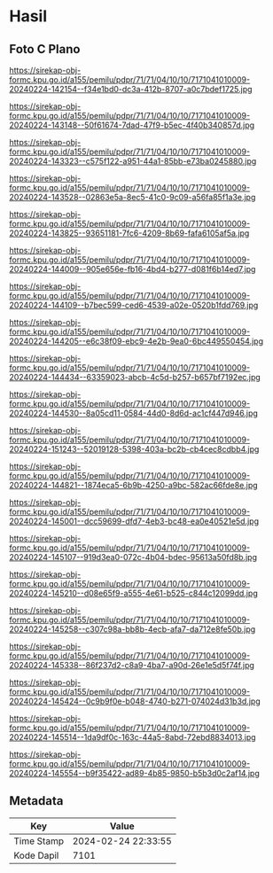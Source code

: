 # Hasil

## Foto C Plano

https://sirekap-obj-formc.kpu.go.id/a155/pemilu/pdpr/71/71/04/10/10/7171041010009-20240224-142154--f34e1bd0-dc3a-412b-8707-a0c7bdef1725.jpg

https://sirekap-obj-formc.kpu.go.id/a155/pemilu/pdpr/71/71/04/10/10/7171041010009-20240224-143148--50f61674-7dad-47f9-b5ec-4f40b340857d.jpg

https://sirekap-obj-formc.kpu.go.id/a155/pemilu/pdpr/71/71/04/10/10/7171041010009-20240224-143323--c575f122-a951-44a1-85bb-e73ba0245880.jpg

https://sirekap-obj-formc.kpu.go.id/a155/pemilu/pdpr/71/71/04/10/10/7171041010009-20240224-143528--02863e5a-8ec5-41c0-9c09-a56fa85f1a3e.jpg

https://sirekap-obj-formc.kpu.go.id/a155/pemilu/pdpr/71/71/04/10/10/7171041010009-20240224-143825--93651181-7fc6-4209-8b69-fafa6105af5a.jpg

https://sirekap-obj-formc.kpu.go.id/a155/pemilu/pdpr/71/71/04/10/10/7171041010009-20240224-144009--905e656e-fb16-4bd4-b277-d081f6b14ed7.jpg

https://sirekap-obj-formc.kpu.go.id/a155/pemilu/pdpr/71/71/04/10/10/7171041010009-20240224-144109--b7bec599-ced6-4539-a02e-0520b1fdd769.jpg

https://sirekap-obj-formc.kpu.go.id/a155/pemilu/pdpr/71/71/04/10/10/7171041010009-20240224-144205--e6c38f09-ebc9-4e2b-9ea0-6bc449550454.jpg

https://sirekap-obj-formc.kpu.go.id/a155/pemilu/pdpr/71/71/04/10/10/7171041010009-20240224-144434--63359023-abcb-4c5d-b257-b657bf7192ec.jpg

https://sirekap-obj-formc.kpu.go.id/a155/pemilu/pdpr/71/71/04/10/10/7171041010009-20240224-144530--8a05cd11-0584-44d0-8d6d-ac1cf447d946.jpg

https://sirekap-obj-formc.kpu.go.id/a155/pemilu/pdpr/71/71/04/10/10/7171041010009-20240224-151243--52019128-5398-403a-bc2b-cb4cec8cdbb4.jpg

https://sirekap-obj-formc.kpu.go.id/a155/pemilu/pdpr/71/71/04/10/10/7171041010009-20240224-144821--1874eca5-6b9b-4250-a9bc-582ac66fde8e.jpg

https://sirekap-obj-formc.kpu.go.id/a155/pemilu/pdpr/71/71/04/10/10/7171041010009-20240224-145001--dcc59699-dfd7-4eb3-bc48-ea0e40521e5d.jpg

https://sirekap-obj-formc.kpu.go.id/a155/pemilu/pdpr/71/71/04/10/10/7171041010009-20240224-145107--919d3ea0-072c-4b04-bdec-95613a50fd8b.jpg

https://sirekap-obj-formc.kpu.go.id/a155/pemilu/pdpr/71/71/04/10/10/7171041010009-20240224-145210--d08e65f9-a555-4e61-b525-c844c12099dd.jpg

https://sirekap-obj-formc.kpu.go.id/a155/pemilu/pdpr/71/71/04/10/10/7171041010009-20240224-145258--c307c98a-bb8b-4ecb-afa7-da712e8fe50b.jpg

https://sirekap-obj-formc.kpu.go.id/a155/pemilu/pdpr/71/71/04/10/10/7171041010009-20240224-145338--86f237d2-c8a9-4ba7-a90d-26e1e5d5f74f.jpg

https://sirekap-obj-formc.kpu.go.id/a155/pemilu/pdpr/71/71/04/10/10/7171041010009-20240224-145424--0c9b9f0e-b048-4740-b271-074024d31b3d.jpg

https://sirekap-obj-formc.kpu.go.id/a155/pemilu/pdpr/71/71/04/10/10/7171041010009-20240224-145514--1da9df0c-163c-44a5-8abd-72ebd8834013.jpg

https://sirekap-obj-formc.kpu.go.id/a155/pemilu/pdpr/71/71/04/10/10/7171041010009-20240224-145554--b9f35422-ad89-4b85-9850-b5b3d0c2af14.jpg


## Metadata

| Key        | Value               |
| ---------- | ------------------- |
| Time Stamp | 2024-02-24 22:33:55 |
| Kode Dapil | 7101                |



